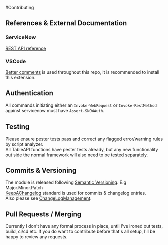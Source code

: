 #Contributing
## References & External Documentation
### ServiceNow
[REST API reference](https://docs.servicenow.com/bundle/tokyo-application-development/page/build/applications/concept/api-rest.html)
### VSCode
[Better comments](https://marketplace.visualstudio.com/items?itemName=aaron-bond.better-comments) is used throughout this repo, it is recommended to install this extension.

## Authentication
All commands initiating either an `Invoke-WebRequest` or `Invoke-RestMethod` against servicenow must have `Assert-SNOWAuth`.
## Testing
Please ensure pester tests pass and correct any flagged error/warning rules by script analyzer.  
All TableAPI functions have pester tests already, but any new functionality out side the normal framework will also need to be tested separately.  

## Commits & Versioning
The module is released following [Semantic Versioning](https://semver.org/). E.g Major.Minor.Patch  
[KeepAChangelog](https://keepachangelog.com/en/1.0.0/) standard is used for commits & changelog entries.  
Also please see [ChangeLogManagement](https://github.com/natescherer/ChangelogManagement).

## Pull Requests / Merging
Currently I don't have any formal process in place, until I've ironed out tests, build, ci/cd etc.
If you do want to contribute before that's all setup, I'll be happy to review any requests.